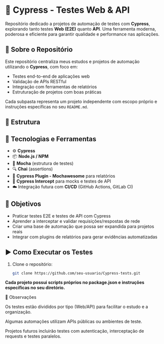 # 🧪 Cypress - Testes Web & API

Repositório dedicado a projetos de automação de testes com **Cypress**, explorando tanto testes **Web (E2E)** quanto **API**. Uma ferramenta moderna, poderosa e eficiente para garantir qualidade e performance nas aplicações.

## 🧩 Sobre o Repositório

Este repositório centraliza meus estudos e projetos de automação utilizando o **Cypress**, com foco em:

- Testes end-to-end de aplicações web
- Validação de APIs RESTful
- Integração com ferramentas de relatórios
- Estruturação de projetos com boas práticas

Cada subpasta representa um projeto independente com escopo próprio e instruções específicas no seu `README.md`.

## 📁 Estrutura


## 🚀 Tecnologias e Ferramentas

- ⚙️ **Cypress**
- 📦 **Node.js / NPM**
- 🧪 **Mocha** (estrutura de testes)
- 🔍 **Chai** (assertions)
- 🧾 **Cypress Plugin - Mochawesome** para relatórios
- 🔄 **Cypress Intercept** para mocks e testes de API
- ☁️ Integração futura com **CI/CD** (GitHub Actions, GitLab CI)

## 🎯 Objetivos

- Praticar testes E2E e testes de API com Cypress
- Aprender a interceptar e validar requisições/respostas de rede
- Criar uma base de automação que possa ser expandida para projetos reais
- Integrar com plugins de relatórios para gerar evidências automatizadas

## ▶️ Como Executar os Testes

1. Clone o repositório:
   ```bash
   git clone https://github.com/seu-usuario/Cypress-tests.git
   
**Cada projeto possui scripts próprios no package.json e instruções específicas no seu diretório.**

📝 Observações

Os testes estão divididos por tipo (Web/API) para facilitar o estudo e a organização.

Algumas automações utilizam APIs públicas ou ambientes de teste.

Projetos futuros incluirão testes com autenticação, interceptação de requests e testes paralelos.
